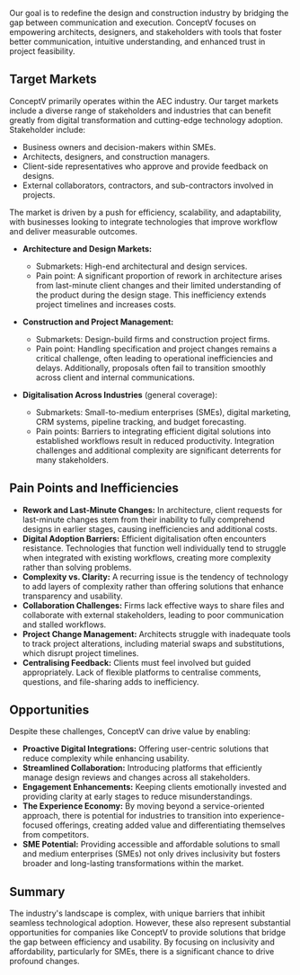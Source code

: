 
Our goal is to redefine the design and construction industry by bridging the gap between communication and execution. ConceptV focuses on empowering architects, designers, and stakeholders with tools that foster better communication, intuitive understanding, and enhanced trust in project feasibility.

## **Target Markets**
ConceptV primarily operates within the AEC industry. Our target markets include a diverse range of stakeholders and industries that can benefit greatly from digital transformation and cutting-edge technology adoption. Stakeholder include:
- Business owners and decision-makers within SMEs.
- Architects, designers, and construction managers.
- Client-side representatives who approve and provide feedback on designs.
- External collaborators, contractors, and sub-contractors involved in projects.

The market is driven by a push for efficiency, scalability, and adaptability, with businesses looking to integrate technologies that improve workflow and deliver measurable outcomes.

- **Architecture and Design Markets:**
  - Submarkets: High-end architectural and design services.
  - Pain point: A significant proportion of rework in architecture arises from last-minute client changes and their limited understanding of the product during the design stage. This inefficiency extends project timelines and increases costs.

- **Construction and Project Management:**
  - Submarkets: Design-build firms and construction project firms.
  - Pain point: Handling specification and project changes remains a critical challenge, often leading to operational inefficiencies and delays. Additionally, proposals often fail to transition smoothly across client and internal communications.

- **Digitalisation Across Industries** (general coverage):
  - Submarkets: Small-to-medium enterprises (SMEs), digital marketing, CRM systems, pipeline tracking, and budget forecasting.
  - Pain points: Barriers to integrating efficient digital solutions into established workflows result in reduced productivity. Integration challenges and additional complexity are significant deterrents for many stakeholders.

## **Pain Points and Inefficiencies**
- **Rework and Last-Minute Changes:** In architecture, client requests for last-minute changes stem from their inability to fully comprehend designs in earlier stages, causing inefficiencies and additional costs.
- **Digital Adoption Barriers:** Efficient digitalisation often encounters resistance. Technologies that function well individually tend to struggle when integrated with existing workflows, creating more complexity rather than solving problems.
- **Complexity vs. Clarity:** A recurring issue is the tendency of technology to add layers of complexity rather than offering solutions that enhance transparency and usability.
- **Collaboration Challenges:** Firms lack effective ways to share files and collaborate with external stakeholders, leading to poor communication and stalled workflows.
- **Project Change Management:** Architects struggle with inadequate tools to track project alterations, including material swaps and substitutions, which disrupt project timelines.
- **Centralising Feedback:** Clients must feel involved but guided appropriately. Lack of flexible platforms to centralise comments, questions, and file-sharing adds to inefficiency.

## **Opportunities**
Despite these challenges, ConceptV can drive value by enabling:
- **Proactive Digital Integrations:** Offering user-centric solutions that reduce complexity while enhancing usability.
- **Streamlined Collaboration:** Introducing platforms that efficiently manage design reviews and changes across all stakeholders.
- **Engagement Enhancements:** Keeping clients emotionally invested and providing clarity at early stages to reduce misunderstandings.
- **The Experience Economy:** By moving beyond a service-oriented approach, there is potential for industries to transition into experience-focused offerings, creating added value and differentiating themselves from competitors.
- **SME Potential:** Providing accessible and affordable solutions to small and medium enterprises (SMEs) not only drives inclusivity but fosters broader and long-lasting transformations within the market.

## **Summary**
The industry's landscape is complex, with unique barriers that inhibit seamless technological adoption. However, these also represent substantial opportunities for companies like ConceptV to provide solutions that bridge the gap between efficiency and usability. By focusing on inclusivity and affordability, particularly for SMEs, there is a significant chance to drive profound changes.
